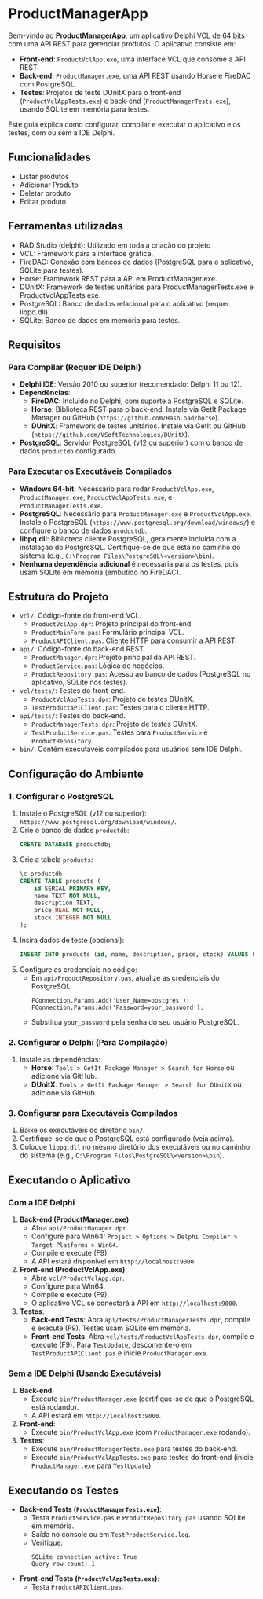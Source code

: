 # ProductManagerApp

Bem-vindo ao **ProductManagerApp**, um aplicativo Delphi VCL de 64 bits com uma API REST para gerenciar produtos. O aplicativo consiste em:

- **Front-end**: `ProductVclApp.exe`, uma interface VCL que consome a API REST.
- **Back-end**: `ProductManager.exe`, uma API REST usando Horse e FireDAC com PostgreSQL.
- **Testes**: Projetos de teste DUnitX para o front-end (`ProductVclAppTests.exe`) e back-end (`ProductManagerTests.exe`), usando SQLite em memória para testes.

Este guia explica como configurar, compilar e executar o aplicativo e os testes, com ou sem a IDE Delphi.

## Funcionalidades

- Listar produtos
- Adicionar Produto
- Deletar produto
- Editar produto

## Ferramentas utilizadas

- RAD Studio (delphi): Utilizado em toda a criação do projeto
- VCL: Framework para a interface gráfica.
- FireDAC: Conexão com bancos de dados (PostgreSQL para o aplicativo, SQLite para testes).
- Horse: Framework REST para a API em ProductManager.exe.
- DUnitX: Framework de testes unitários para ProductManagerTests.exe e ProductVclAppTests.exe.
- PostgreSQL: Banco de dados relacional para o aplicativo (requer libpq.dll).
- SQLite: Banco de dados em memória para testes.

## Requisitos

### Para Compilar (Requer IDE Delphi)

- **Delphi IDE**: Versão 2010 ou superior (recomendado: Delphi 11 ou 12).
- **Dependências**:
  - **FireDAC**: Incluído no Delphi, com suporte a PostgreSQL e SQLite.
  - **Horse**: Biblioteca REST para o back-end. Instale via GetIt Package Manager ou GitHub (`https://github.com/HashLoad/horse`).
  - **DUnitX**: Framework de testes unitários. Instale via GetIt ou GitHub (`https://github.com/VSoftTechnologies/DUnitX`).
- **PostgreSQL**: Servidor PostgreSQL (v12 ou superior) com o banco de dados `productdb` configurado.

### Para Executar os Executáveis Compilados

- **Windows 64-bit**: Necessário para rodar `ProductVclApp.exe`, `ProductManager.exe`, `ProductVclAppTests.exe`, e `ProductManagerTests.exe`.
- **PostgreSQL**: Necessário para `ProductManager.exe` e `ProductVclApp.exe`. Instale o PostgreSQL (`https://www.postgresql.org/download/windows/`) e configure o banco de dados `productdb`.
- **libpq.dll**: Biblioteca cliente PostgreSQL, geralmente incluída com a instalação do PostgreSQL. Certifique-se de que está no caminho do sistema (e.g., `C:\Program Files\PostgreSQL\<version>\bin`).
- **Nenhuma dependência adicional** é necessária para os testes, pois usam SQLite em memória (embutido no FireDAC).

## Estrutura do Projeto

- `vcl/`: Código-fonte do front-end VCL.
  - `ProductVclApp.dpr`: Projeto principal do front-end.
  - `ProductMainForm.pas`: Formulário principal VCL.
  - `ProductAPIClient.pas`: Cliente HTTP para consumir a API REST.
- `api/`: Código-fonte do back-end REST.
  - `ProductManager.dpr`: Projeto principal da API REST.
  - `ProductService.pas`: Lógica de negócios.
  - `ProductRepository.pas`: Acesso ao banco de dados (PostgreSQL no aplicativo, SQLite nos testes).
- `vcl/tests/`: Testes do front-end.
  - `ProductVclAppTests.dpr`: Projeto de testes DUnitX.
  - `TestProductAPIClient.pas`: Testes para o cliente HTTP.
- `api/tests/`: Testes do back-end.
  - `ProductManagerTests.dpr`: Projeto de testes DUnitX.
  - `TestProductService.pas`: Testes para `ProductService` e `ProductRepository`.
- `bin/`: Contém executáveis compilados para usuários sem IDE Delphi.

## Configuração do Ambiente

### 1. Configurar o PostgreSQL

1. Instale o PostgreSQL (v12 ou superior): `https://www.postgresql.org/download/windows/`.
2. Crie o banco de dados `productdb`:
   ```sql
   CREATE DATABASE productdb;
   ```
3. Crie a tabela `products`:
   ```sql
   \c productdb
   CREATE TABLE products (
       id SERIAL PRIMARY KEY,
       name TEXT NOT NULL,
       description TEXT,
       price REAL NOT NULL,
       stock INTEGER NOT NULL
   );
   ```
4. Insira dados de teste (opcional):
   ```sql
   INSERT INTO products (id, name, description, price, stock) VALUES (1, 'Test Product', 'Test Description', 10.0, 5);
   ```
5. Configure as credenciais no código:
   - Em `api/ProductRepository.pas`, atualize as credenciais do PostgreSQL:
     ```delphi
     FConnection.Params.Add('User_Name=postgres');
     FConnection.Params.Add('Password=your_password');
     ```
   - Substitua `your_password` pela senha do seu usuário PostgreSQL.

### 2. Configurar o Delphi (Para Compilação)

1. Instale as dependências:
   - **Horse**: `Tools > GetIt Package Manager > Search for Horse` ou adicione via GitHub.
   - **DUnitX**: `Tools > GetIt Package Manager > Search for DUnitX` ou adicione via GitHub.

### 3. Configurar para Executáveis Compilados

1. Baixe os executáveis do diretório `bin/`.
2. Certifique-se de que o PostgreSQL está configurado (veja acima).
3. Coloque `libpq.dll` no mesmo diretório dos executáveis ou no caminho do sistema (e.g., `C:\Program Files\PostgreSQL\<version>\bin`).

## Executando o Aplicativo

### Com a IDE Delphi

1. **Back-end (ProductManager.exe)**:
   - Abra `api/ProductManager.dpr`.
   - Configure para Win64: `Project > Options > Delphi Compiler > Target Platforms > Win64`.
   - Compile e execute (F9).
   - A API estará disponível em `http://localhost:9000`.
2. **Front-end (ProductVclApp.exe)**:
   - Abra `vcl/ProductVclApp.dpr`.
   - Configure para Win64.
   - Compile e execute (F9).
   - O aplicativo VCL se conectará à API em `http://localhost:9000`.
3. **Testes**:
   - **Back-end Tests**: Abra `api/tests/ProductManagerTests.dpr`, compile e execute (F9). Testes usam SQLite em memória.
   - **Front-end Tests**: Abra `vcl/tests/ProductVclAppTests.dpr`, compile e execute (F9). Para `TestUpdate`, descomente-o em `TestProductAPIClient.pas` e inicie `ProductManager.exe`.

### Sem a IDE Delphi (Usando Executáveis)

1. **Back-end**:
   - Execute `bin/ProductManager.exe` (certifique-se de que o PostgreSQL está rodando).
   - A API estará em `http://localhost:9000`.
2. **Front-end**:
   - Execute `bin/ProductVclApp.exe` (com `ProductManager.exe` rodando).
3. **Testes**:
   - Execute `bin/ProductManagerTests.exe` para testes do back-end.
   - Execute `bin/ProductVclAppTests.exe` para testes do front-end (inicie `ProductManager.exe` para `TestUpdate`).

## Executando os Testes

- **Back-end Tests (`ProductManagerTests.exe`)**:
  - Testa `ProductService.pas` e `ProductRepository.pas` usando SQLite em memória.
  - Saída no console ou em `TestProductService.log`.
  - Verifique:
    ```
    SQLite connection active: True
    Query row count: 1
    ```
- **Front-end Tests (`ProductVclAppTests.exe`)**:
  - Testa `ProductAPIClient.pas`.
